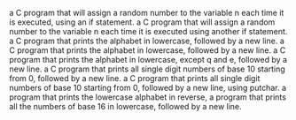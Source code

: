 a C program that will assign a random number to the variable n each time it is executed, using an if statement.
a C program that will assign a random number to the variable n each time it is executed using another if statement.
a C program that prints the alphabet in lowercase, followed by a new line.
a C program that prints the alphabet in lowercase, followed by a new line.
a C program that prints the alphabet in lowercase, except q and e, followed by a new line.
a C program that prints all single digit numbers of base 10 starting from 0, followed by a new line.
a C program that prints all single digit numbers of base 10 starting from 0, followed by a new line, using putchar.
a program that prints the lowercase alphabet in reverse,
a program that prints all the numbers of base 16 in lowercase, followed by a new line.
